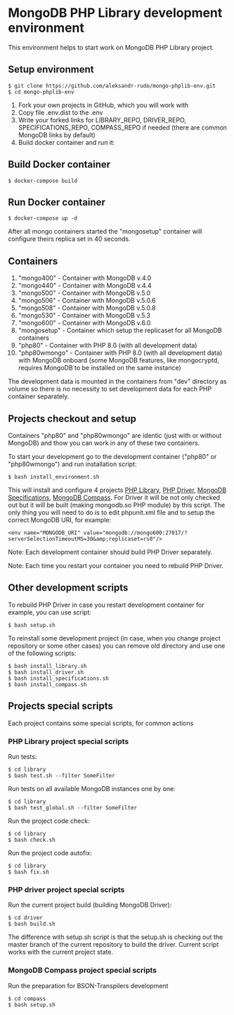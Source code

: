 # MongoDB PHP Library development environment

This environment helps to start work on MongoDB PHP Library project.

## Setup environment

    $ git clone https://github.com/aleksandr-rudo/mongo-phplib-env.git
    $ cd mongo-phplib-env


1. Fork your own projects in GitHub, which you will work with
2. Copy file .env.dist to the .env
3. Write your forked links for LIBRARY_REPO, DRIVER_REPO, SPECIFICATIONS_REPO, COMPASS_REPO if needed (there are common MongoDB links by default)
4. Build docker container and run it:

## Build Docker container

    $ docker-compose build

## Run Docker container

    $ docker-compose up -d

After all mongo containers started the "mongosetup" container will configure theirs replica set in 40 seconds.

## Containers

1. "mongo400" - Container with MongoDB v.4.0
2. "mongo440" - Container with MongoDB v.4.4
3. "mongo500" - Container with MongoDB v.5.0
4. "mongo506" - Container with MongoDB v.5.0.6
5. "mongo508" - Container with MongoDB v.5.0.8
6. "mongo530" - Container with MongoDB v.5.3
7. "mongo600" - Container with MongoDB v.6.0
8. "mongosetup" - Container which setup the replicaset for all MongoDB containers
9. "php80" - Container with PHP 8.0 (with all development data)
10. "php80wmongo" - Container with PHP 8.0 (with all development data) with MongoDB onboard (some MongoDB features, like mongocryptd, requires MongoDB to be installed on the same instance)

The development data is mounted in the containers from "dev" directory as volume so there is no necessity to set development data for each PHP container separately.

## Projects checkout and setup

Containers "php80" and "php80wmongo" are identic (just with or without MongoDB) and thow you can work in any of these two containers.

To start your development go to the development container ("php80" or "php80wmongo") and run installation script:

    $ bash install_environment.sh

This will install and configure 4 projects [PHP Library](https://github.com/mongodb/mongo-php-library.git), [PHP Driver](https://github.com/mongodb/mongo-php-driver.git), [MongoDB Specifications](https://github.com/mongodb/specifications.git), [MongoDB Compass](https://github.com/aleksandr-rudo/compass.git). For Driver it will be not only checked out but it will be built (making mongodb.so PHP module) by this script. The only thing you will need to do is to edit phpunit.xml file and to setup the correct MongoDB URI, for example:

````
<env name="MONGODB_URI" value="mongodb://mongo600:27017/?serverSelectionTimeoutMS=30&amp;replicaset=rs0"/>
````

Note: Each development container should build PHP Driver separately.

Note: Each time you restart your container you need to rebuild PHP Driver.

## Other development scripts

To rebuild PHP Driver in case you restart development container for example, you can use script:

    $ bash setup.sh

To reinstall some development project (in case, when you change project repository or some other cases) you can remove old directory and use one of the following scripts:

    $ bash install_library.sh
    $ bash install_driver.sh
    $ bash install_specifications.sh
    $ bash install_compass.sh

## Projects special scripts

Each project contains some special scripts, for common actions

### PHP Library project special scripts

Run tests:

    $ cd library
    $ bash test.sh --filter SomeFilter

Run tests on all available MongoDB instances one by one:

    $ cd library
    $ bash test_global.sh --filter SomeFilter

Run the project code check:

    $ cd library
    $ bash check.sh

Run the project code autofix:

    $ cd library
    $ bash fix.sh

### PHP driver project special scripts

Run the current project build (building MongoDB Driver):

    $ cd driver
    $ bash build.sh

The difference with setup.sh script is that the setup.sh is checking out the master branch of the current repository to build the driver. Current script works with the current project state.

### MongoDB Compass project special scripts

Run the preparation for BSON-Transpilers development

    $ cd compass
    $ bash setup.sh
